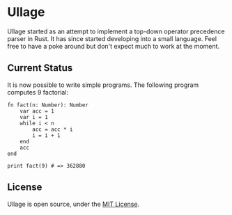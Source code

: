 # Ullage

Ullage started as an attempt to implement a top-down operator precedence parser in Rust. It has since started developing into a small language. Feel free to have a poke around but don't expect much to work at the moment.

## Current Status

It is now possible to write simple programs. The following program computes 9 factorial:

    fn fact(n: Number): Number
        var acc = 1
        var i = 1
        while i < n
            acc = acc * i
            i = i + 1
        end
        acc
    end
    
    print fact(9) # => 362880

## License

Ullage is open source, under the [MIT License](LICENSE.md).
